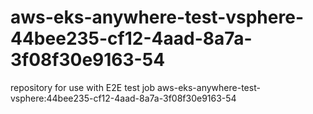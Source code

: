 # aws-eks-anywhere-test-vsphere-44bee235-cf12-4aad-8a7a-3f08f30e9163-54
repository for use with E2E test job aws-eks-anywhere-test-vsphere:44bee235-cf12-4aad-8a7a-3f08f30e9163-54
